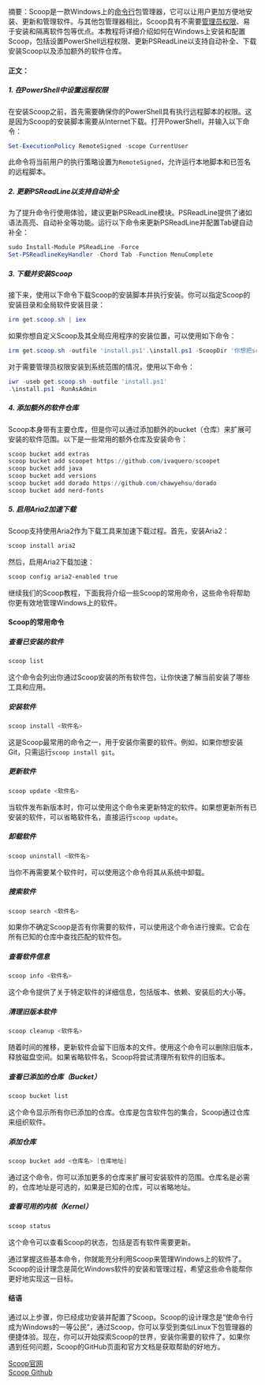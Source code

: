 摘要：Scoop是一款Windows上的[命令行](https://so.csdn.net/so/search?q=%E5%91%BD%E4%BB%A4%E8%A1%8C&spm=1001.2101.3001.7020)包管理器，它可以让用户更加方便地安装、更新和管理软件。与其他包管理器相比，Scoop具有不需要[管理员权限](https://so.csdn.net/so/search?q=%E7%AE%A1%E7%90%86%E5%91%98%E6%9D%83%E9%99%90&spm=1001.2101.3001.7020)、易于安装和隔离软件包等优点。本教程将详细介绍如何在Windows上安装和配置Scoop，包括设置PowerShell远程权限、更新PSReadLine以支持自动补全、下载安装Scoop以及添加额外的软件仓库。

#### 正文：

##### 1\. 在PowerShell中设置远程权限

在安装Scoop之前，首先需要确保你的PowerShell具有执行远程脚本的权限。这是因为Scoop的安装脚本需要从Internet下载。打开PowerShell，并输入以下命令：

```powershell
Set-ExecutionPolicy RemoteSigned -scope CurrentUser
```

此命令将当前用户的执行策略设置为`RemoteSigned`，允许运行本地脚本和已签名的远程脚本。

##### 2\. 更新PSReadLine以支持自动补全

为了提升命令行使用体验，建议更新PSReadLine模块。PSReadLine提供了诸如语法高亮、自动补全等功能。运行以下命令来更新PSReadLine并配置Tab键自动补全：

```powershell
sudo Install-Module PSReadLine -Force 
Set-PSReadlineKeyHandler -Chord Tab -Function MenuComplete
```

##### 3\. 下载并安装Scoop

接下来，使用以下命令下载Scoop的安装脚本并执行安装。你可以指定Scoop的安装目录和全局软件安装目录：

```powershell
irm get.scoop.sh | iex
```

如果你想自定义Scoop及其全局应用程序的安装位置，可以使用如下命令：

```powershell
irm get.scoop.sh -outfile 'install.ps1'.\install.ps1 -ScoopDir '你想把scoop安装到那个目录' -ScoopGlobalDir 'Scoop未来安装全局软件的目录' -NoProxy
```

对于需要管理员权限安装到系统范围的情况，使用以下命令：

```powershell
iwr -useb get.scoop.sh -outfile 'install.ps1' 
.\install.ps1 -RunAsAdmin
```

##### 4\. 添加额外的软件仓库

Scoop本身带有主要仓库，但是你可以通过添加额外的bucket（仓库）来扩展可安装的软件范围。以下是一些常用的额外仓库及安装命令：

```powershell
scoop bucket add extras 
scoop bucket add scoopet https://github.com/ivaquero/scoopet 
scoop bucket add java 
scoop bucket add versions 
scoop bucket add dorado https://github.com/chawyehsu/dorado 
scoop bucket add nerd-fonts
```

##### 5\. 启用Aria2加速下载

Scoop支持使用Aria2作为下载工具来加速下载过程。首先，安装Aria2：

```powershell
scoop install aria2
```

然后，启用Aria2下载加速：

```powershell
scoop config aria2-enabled true
```

继续我们的Scoop教程，下面我将介绍一些Scoop的常用命令，这些命令将帮助你更有效地管理Windows上的软件。

#### Scoop的常用命令

##### 查看已安装的软件

```powershell
scoop list
```

这个命令会列出你通过Scoop安装的所有软件包，让你快速了解当前安装了哪些工具和应用。

##### 安装软件

```powershell
scoop install <软件名>
```

这是Scoop最常用的命令之一，用于安装你需要的软件。例如，如果你想安装Git，只需运行`scoop install git`。

##### 更新软件

```powershell
scoop update <软件名>
```

当软件发布新版本时，你可以使用这个命令来更新特定的软件。如果想更新所有已安装的软件，可以省略软件名，直接运行`scoop update`。

##### 卸载软件

```powershell
scoop uninstall <软件名>
```

当你不再需要某个软件时，可以使用这个命令将其从系统中卸载。

##### 搜索软件

```powershell
scoop search <软件名>
```

如果你不确定Scoop是否有你需要的软件，可以使用这个命令进行搜索。它会在所有已知的仓库中查找匹配的软件包。

##### 查看软件信息

```powershell
scoop info <软件名>
```

这个命令提供了关于特定软件的详细信息，包括版本、依赖、安装后的大小等。

##### 清理旧版本软件

```powershell
scoop cleanup <软件名>
```

随着时间的推移，更新软件会留下旧版本的文件。使用这个命令可以删除旧版本，释放磁盘空间。如果省略软件名，Scoop将尝试清理所有软件的旧版本。

##### 查看已添加的仓库（Bucket）

```powershell
scoop bucket list
```

这个命令显示所有你已添加的仓库。仓库是包含软件包的集合，Scoop通过仓库来组织软件。

##### 添加仓库

```powershell
scoop bucket add <仓库名> [仓库地址]
```

通过这个命令，你可以添加更多的仓库来扩展可安装软件的范围。仓库名是必需的，仓库地址是可选的，如果是已知的仓库，可以省略地址。

##### 查看可用的内核（Kernel）

```powershell
scoop status
```

这个命令可以查看Scoop的状态，包括是否有软件需要更新。

通过掌握这些基本命令，你就能充分利用Scoop来管理Windows上的软件了。Scoop的设计理念是简化Windows软件的安装和管理过程，希望这些命令能帮你更好地实现这一目标。

#### 结语

通过以上步骤，你已经成功安装并配置了Scoop。Scoop的设计理念是“使命令行成为Windows的一等公民”，通过Scoop，你可以享受到类似Linux下包管理器的便捷体验。现在，你可以开始探索Scoop的世界，安装你需要的软件了。如果你遇到任何问题，Scoop的GitHub页面和官方文档是获取帮助的好地方。

[Scoop官网](https://scoop.sh/)  
[Scoop Github](https://github.com/ScoopInstaller/Install#for-admin)  